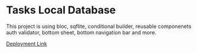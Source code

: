 # Tasks Local Database

This project is using bloc, sqflite, conditional builder, reusable componenets auth validator, bottom sheet, bottom navigation bar and more.

[Deployment Link](https://adel-rihan.github.io/tasks_local_database/)
